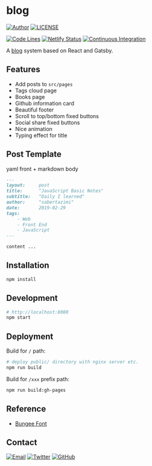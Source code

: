 # blog

[![Author](https://img.shields.io/badge/author-sabertaz-lightgrey?style=for-the-badge)](https://github.com/sabertazimi)
[![LICENSE](https://img.shields.io/github/license/sabertazimi/blog?style=for-the-badge)](https://raw.githubusercontent.com/sabertazimi/blog/master/LICENSE)

[![Code Lines](https://img.shields.io/tokei/lines/github/sabertazimi/blog?style=for-the-badge&logo=visualstudiocode)](https://github.com/sabertazimi/blog)
[![Netlify Status](https://img.shields.io/netlify/a182a53a-297d-425b-88d6-323ce7039495?logo=netlify&style=for-the-badge)](https://app.netlify.com/sites/sabertaz/deploys)
[![Continuous Integration](https://img.shields.io/github/workflow/status/sabertazimi/blog/Continuous%20Integration/master?style=for-the-badge&logo=github)](https://github.com/sabertazimi/blog/actions/workflows/ci.yml)

A [blog](https://sabertazimi.github.io/blog) system based on React and Gatsby.

## Features

- Add posts to `src/pages`
- Tags cloud page
- Books page
- Github information card
- Beautiful footer
- Scroll to top/bottom fixed buttons
- Social share fixed buttons
- Nice animation
- Typing effect for title

## Post Template

yaml front + markdown body

```markdown
---
layout:     post
title:      "JavaScript Basic Notes"
subtitle:   "Daily I learned"
author:     "sabertazimi"
date:       2019-02-29
tags:
    - Web
    - Front End
    - JavaScript
---

content ...
```

## Installation

```bash
npm install
```

## Development

```bash
# http://localhost:8000
npm start
```

## Deployment

Build for `/` path:

```bash
# deploy public/ directory with nginx server etc.
npm run build
```

Build for `/xxx` prefix path:

```bash
npm run build:gh-pages
```

## Reference

- [Bungee Font](https://fonts.google.com/specimen/Bungee)

## Contact

[![Email](https://img.shields.io/badge/-Gmail-ea4335?style=for-the-badge&logo=gmail&logoColor=white)](mailto:sabertazimi@gmail.com)
[![Twitter](https://img.shields.io/badge/-Twitter-1da1f2?style=for-the-badge&logo=twitter&logoColor=white)](https://twitter.com/sabertazimi)
[![GitHub](https://img.shields.io/badge/-GitHub-181717?style=for-the-badge&logo=github&logoColor=white)](https://github.com/sabertazimi)

